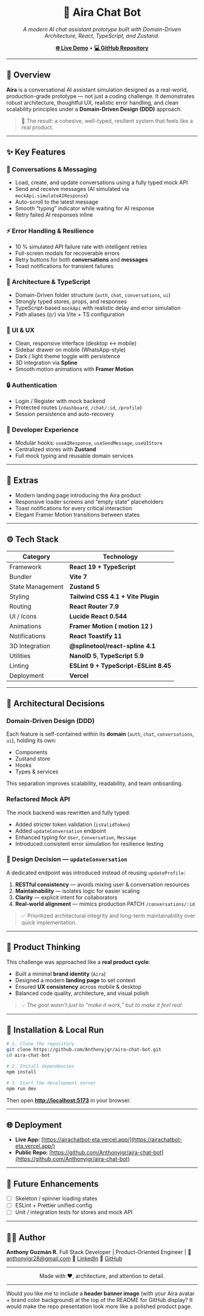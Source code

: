 <h1 align="center">🤖 Aira Chat Bot</h1>

<p align="center">
  <em>A modern AI chat assistant prototype built with Domain-Driven Architecture, React, TypeScript, and Zustand.</em>
</p>

<p align="center">
  <a href="https://airachatbot-eta.vercel.app/" target="_blank"><b>🌐 Live Demo</b></a> •
  <a href="https://github.com/Anthonyjgr/aira-chat-bot" target="_blank"><b>💻 GitHub Repository</b></a>
</p>

---

## 🧠 Overview

**Aira** is a conversational AI assistant simulation designed as a real-world, production-grade prototype — not just a coding challenge.
It demonstrates robust architecture, thoughtful UX, realistic error handling, and clean scalability principles under a **Domain-Driven Design (DDD)** approach.

> 🧩 The result: a cohesive, well-typed, resilient system that feels like a real product.

---

## ✨ Key Features

### 💬 Conversations & Messaging

* Load, create, and update conversations using a fully typed mock API
* Send and receive messages (AI simulated via `mockApi.simulateAIResponse`)
* Auto-scroll to the latest message
* Smooth “typing” indicator while waiting for AI response
* Retry failed AI responses inline

### ⚡ Error Handling & Resilience

* 10 % simulated API failure rate with intelligent retries
* Full-screen modals for recoverable errors
* Retry buttons for both **conversations** and **messages**
* Toast notifications for transient failures

### 🧱 Architecture & TypeScript

* Domain-Driven folder structure (`auth`, `chat`, `conversations`, `ui`)
* Strongly typed stores, props, and responses
* TypeScript-based `mockApi` with realistic delay and error simulation
* Path aliases (`@/`) via Vite + TS configuration

### 🎨 UI & UX

* Clean, responsive interface (desktop ↔ mobile)
* Sidebar drawer on mobile (WhatsApp-style)
* Dark / light theme toggle with persistence
* 3D integration via **Spline**
* Smooth motion animations with **Framer Motion**

### 🔒 Authentication

* Login / Register with mock backend
* Protected routes (`/dashboard`, `/chat/:id`, `/profile`)
* Session persistence and auto-recovery

### 🧰 Developer Experience

* Modular hooks: `useAIResponse`, `useSendMessage`, `useUIStore`
* Centralized stores with **Zustand**
* Full mock typing and reusable domain services

---

## 🧩 Extras

* Modern landing page introducing the Aira product
* Responsive loader screens and “empty state” placeholders
* Toast notifications for every critical interaction
* Elegant Framer Motion transitions between states

---

## ⚙️ Tech Stack

| Category         | Technology                            |
| ---------------- | ------------------------------------- |
| Framework        | **React 19 + TypeScript**             |
| Bundler          | **Vite 7**                            |
| State Management | **Zustand 5**                         |
| Styling          | **Tailwind CSS 4.1 + Vite Plugin**    |
| Routing          | **React Router 7.9**                  |
| UI / Icons       | **Lucide React 0.544**                |
| Animations       | **Framer Motion ( motion 12 )**       |
| Notifications    | **React Toastify 11**                 |
| 3D Integration   | **@splinetool/react-spline 4.1**      |
| Utilities        | **NanoID 5**, **TypeScript 5.9**      |
| Linting          | **ESLint 9 + TypeScript-ESLint 8.45** |
| Deployment       | **Vercel**                            |

---

## 🧠 Architectural Decisions

### Domain-Driven Design (DDD)

Each feature is self-contained within its **domain** (`auth`, `chat`, `conversations`, `ui`), holding its own:

* Components
* Zustand store
* Hooks
* Types & services

This separation improves scalability, readability, and team onboarding.

### Refactored Mock API

The mock backend was rewritten and fully typed:

* Added stricter token validation (`isValidToken`)
* Added `updateConversation` endpoint
* Enhanced typing for `User`, `Conversation`, `Message`
* Introduced consistent error simulation for resilience testing

### 🧩 Design Decision — `updateConversation`

A dedicated endpoint was introduced instead of reusing `updateProfile`:

1. **RESTful consistency** — avoids mixing user & conversation resources
2. **Maintainability** — isolates logic for easier scaling
3. **Clarity** — explicit intent for collaborators
4. **Real-world alignment** — mimics production PATCH `/conversations/:id`

> ✅ Prioritized architectural integrity and long-term maintainability over quick implementation.

---

## 🧠 Product Thinking

This challenge was approached like a **real product cycle**:

* Built a minimal **brand identity** (`Aira`)
* Designed a modern **landing page** to set context
* Ensured **UX consistency** across mobile & desktop
* Balanced code quality, architecture, and visual polish

> 💡 *The goal wasn’t just to “make it work,” but to make it feel real.*

---

## 🧰 Installation & Local Run

```bash
# 1. Clone the repository
git clone https://github.com/Anthonyjgr/aira-chat-bot.git
cd aira-chat-bot

# 2. Install dependencies
npm install

# 3. Start the development server
npm run dev
```

Then open **[http://localhost:5173](http://localhost:5173)** in your browser.

---

## 🌐 Deployment

* **Live App:** [https://airachatbot-eta.vercel.app/](https://airachatbot-eta.vercel.app/)
* **Public Repo:** [https://github.com/Anthonyjgr/aira-chat-bot](https://github.com/Anthonyjgr/aira-chat-bot)

---

## 🔭 Future Enhancements

* [ ] Skeleton / spinner loading states
* [ ] ESLint + Prettier unified config
* [ ] Unit / integration tests for stores and mock API

---

## 👨‍💻 Author

**Anthony Guzmán R.**
Full Stack Developer | Product-Oriented Engineer | 
📧 [anthonyjgr28@gmail.com](mailto:anthonyjgr28@gmail.com)
🔗 [LinkedIn](https://www.linkedin.com/in/anthony-guzman-840449135/)
🔗 [GitHub](https://github.com/Anthonyjgr)

---

<p align="center">Made with ❤️, architecture, and attention to detail.</p>

---

Would you like me to include a **header banner image** (with your Aira avatar + brand color background) at the top of the README for GitHub display? It would make the repo presentation look more like a polished product page.

